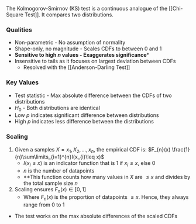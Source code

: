 The Kolmogorov-Smirnov (KS) test is a continuous analogue of the [[Chi-Square Test]]. It compares two distributions.

### Qualities
* Non-parametric - No assumption of normality
* Shape-only, no magnitude - Scales CDFs to between $0$ and $1$
* **Sensitive to high $n$ values - Exaggerates significance***
* Insensitive to tails as it focuses on largest deviation between CDFs
	* Resolved with the [[Anderson-Darling Test]]

### Key Values
* Test statistic - Max absolute difference between the CDFs of two distributions
* $H_{0}$ - Both distributions are identical
* Low $p$ indicates significant difference between distributions
* High $p$ indicates less difference between the distributions

### Scaling
1. Given a samples $X = {x_{1}, X_{2}, \dots , x_{n}}$, the empirical CDF is: $F_{n}(x) \frac{1}{n}\sum\limits_{i=1}^{n}I(x_{i}\leq x)$ 
	* $I(x_{i}\leq x)$ is an indicator function that is 1 if $x_{i} \leq x$, else $0$
	* $n$ is the number of datapoints
	* **This function counts how many values in $X$ are $\leq x$ and divides by the total sample size $n$
2. Scaling ensures $F_{n}(x) \in [0,1]$
	* Where $F_{n}(x)$ is the proportion of datapoints $\leq x$. Hence, they always range from $0$ to $1$
* The test works on the max absolute differences of the scaled CDFs
